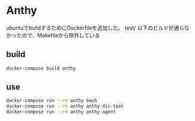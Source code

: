 # Anthy

ubuntuでbuildするためにDockerfileを追加した。
test/ 以下のビルドが通らなかったので、Makefileから除外している

## build

```sh
docker-compose build anthy
```

## use

```sh
docker-compose run --rm anthy bash
docker-compose run --rm anthy anthy-dic-tool
docker-compose run --rm anthy anthy-agent
```
